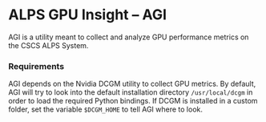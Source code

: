 # ALPS GPU Insight – AGI
AGI is a utility meant to collect and analyze GPU performance metrics on the CSCS ALPS System.

### Requirements
AGI depends on the Nvidia DCGM utility to collect GPU metrics. By default, AGI will try to look into the default installation directory `/usr/local/dcgm` in order to load the required Python bindings. If DCGM is installed in a custom folder, set the variable `$DCGM_HOME` to tell AGI where to look.